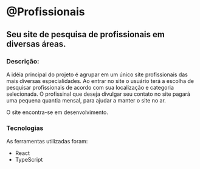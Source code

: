# @Profissionais

## Seu site de pesquisa de profissionais em diversas áreas.

### Descrição:
A idéia principal do projeto é agrupar em um único site profissionais das mais diversas especialidades.
Ao entrar no site o usuário terá a escolha de pesquisar profissionais de acordo com sua localização e categoria selecionada.
O profissinal que deseja divulgar seu contato no site pagará uma pequena quantia mensal, para ajudar a manter o site no ar.

O site encontra-se em desenvolvimento.

### Tecnologias
As ferramentas utilizadas foram:

- React
- TypeScript
